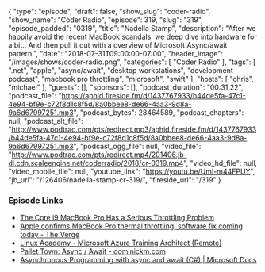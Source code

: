 {
  "type": "episode",
  "draft": false,
  "show_slug": "coder-radio",
  "show_name": "Coder Radio",
  "episode": 319,
  "slug": "319",
  "episode_padded": "0319",
  "title": "Nadella Stamp",
  "description": "After we happily avoid the recent MacBook scandals, we deep dive into hardware for a bit.. And then pull it out with a overview of Microsoft Async/await pattern.",
  "date": "2018-07-31T09:00:00-07:00",
  "header_image": "/images/shows/coder-radio.png",
  "categories": [
    "Coder Radio"
  ],
  "tags": [
    ".net",
    "apple",
    "async/await",
    "desktop workstations",
    "development podcast",
    "macbook pro throttling",
    "microsoft",
    "swift"
  ],
  "hosts": [
    "chris",
    "michael"
  ],
  "guests": [],
  "sponsors": [],
  "podcast_duration": "00:31:22",
  "podcast_file": "https://aphid.fireside.fm/d/1437767933/b44de5fa-47c1-4e94-bf9e-c72f8d1c8f5d/8a0bbee8-de66-4aa3-9d8a-9a6d67997251.mp3",
  "podcast_bytes": 28464589,
  "podcast_chapters": null,
  "podcast_alt_file": "http://www.podtrac.com/pts/redirect.mp3/aphid.fireside.fm/d/1437767933/b44de5fa-47c1-4e94-bf9e-c72f8d1c8f5d/8a0bbee8-de66-4aa3-9d8a-9a6d67997251.mp3",
  "podcast_ogg_file": null,
  "video_file": "http://www.podtrac.com/pts/redirect.mp4/201406.jb-dl.cdn.scaleengine.net/coderradio/2018/cr-0319.mp4",
  "video_hd_file": null,
  "video_mobile_file": null,
  "youtube_link": "https://youtu.be/UmI-m44FPUY",
  "jb_url": "/126406/nadella-stamp-cr-319/",
  "fireside_url": "/319"
}


### Episode Links

  * [The Core i9 MacBook Pro Has a Serious Throttling Problem](https://www.laptopmag.com/articles/macbook-pro-2018-throttling "The Core i9 MacBook Pro Has a Serious Throttling Problem")
  * [Apple confirms MacBook Pro thermal throttling, software fix coming today - The Verge](https://www.theverge.com/2018/7/24/17605652/macbook-pro-thermal-throttling-apple-software-fix "Apple confirms MacBook Pro thermal throttling, software fix coming today - The Verge")
  * [Linux Academy - Microsoft Azure Training Architect (Remote)](https://jobs.lever.co/linuxacademy/86257f21-f201-4458-a5aa-7a0a9ab280da "Linux Academy - Microsoft Azure Training Architect \(Remote\)")
  * [Pallet Town: Async / Await - dominickm.com](http://dominickm.com/pallet-town-async-await/ "Pallet Town: Async / Await - dominickm.com")
  * [Asynchronous Programming with async and await (C#) | Microsoft Docs](https://docs.microsoft.com/en-us/dotnet/csharp/programming-guide/concepts/async/ "Asynchronous Programming with async and await \(C#\) | Microsoft Docs")


